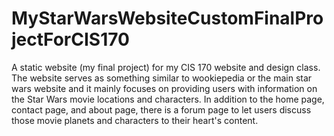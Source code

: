# MyStarWarsWebsiteCustomFinalProjectForCIS170
A static website (my final project) for my CIS 170 website and design class. The website serves as something similar to wookiepedia or the main star wars website and it mainly focuses on providing users with information on the Star Wars movie locations and characters. In addition to the home page, contact page, and about page, there is   a forum page to let users discuss those movie planets and characters to their heart's content.
